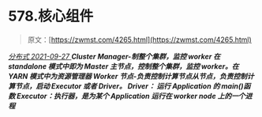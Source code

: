 <!--yml
category: 未分类
date: 0001-01-01 00:00:00
-->

# 578.核心组件

> 原文：[https://zwmst.com/4265.html](https://zwmst.com/4265.html)

   [ *分布式* ](https://zwmst.com/%e5%88%86%e5%b8%83%e5%bc%8f)*[ <time datetime="2021-09-28T00:47:43+08:00"> 2021-09-27 </time> ](https://zwmst.com/4265.html)  **Cluster Manager-制整个集群，监控 worker
在 standalone 模式中即为 Master 主节点，控制整个集群，监控 worker。在 YARN 模式中为资源管理器
Worker 节点-负责控制计算节点从节点，负责控制计算节点，启动 Executor 或者 Driver。
Driver： 运行 Application 的 main()函数
Executor：执行器，是为某个 Application 运行在 worker node 上的一个进程***